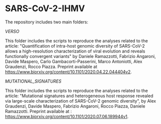 SARS-CoV-2-IHMV
=================


The repository includes two main folders:

*VERSO*

This folder includes the scripts to reproduce the analyses related to the article: "Quantification of intra-host genomic diversity of SARS-CoV-2 allows a high-resolution characterization of viral evolution and reveals functionally convergent variants" by Daniele Ramazzotti, Fabrizio Angaroni, Davide Maspero, Carlo Gambacorti-Passerini, Marco Antoniotti, Alex Graudenzi, Rocco Piazza. Preprint available at https://www.biorxiv.org/content/10.1101/2020.04.22.044404v2.

*MUTATIONAL_SIGNATURES*

This folder includes the scripts to reproduce the analyses related to the article: "Mutational signatures and heterogeneous host response revealed via large-scale characterization of SARS-CoV-2 genomic diversity", by Alex Graudenzi, Davide Maspero, Fabrizio Angaroni, Rocco Piazza, Daniele Ramazzotti. Preprint available at : https://www.biorxiv.org/content/10.1101/2020.07.06.189944v1.
